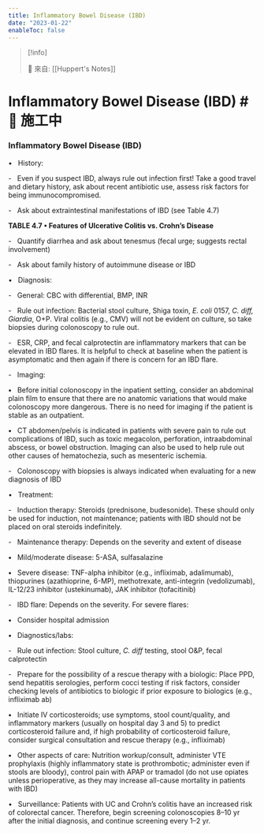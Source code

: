```yaml
---
title: Inflammatory Bowel Disease (IBD)
date: "2023-01-22"
enableToc: false
---
```


> [!info]
>
> 🌱 來自: [[Huppert's Notes]]

# Inflammatory Bowel Disease (IBD) #🚧 施工中

### Inflammatory Bowel Disease (IBD)

•   History:

-   Even if you suspect IBD, always rule out infection first\! Take a good travel and dietary history, ask about recent antibiotic use, assess risk factors for being immunocompromised.

-   Ask about extraintestinal manifestations of IBD (see Table 4.7)


**TABLE 4.7 • Features of Ulcerative Colitis vs. Crohn’s Disease**




-   Quantify diarrhea and ask about tenesmus (fecal urge; suggests rectal involvement)

-   Ask about family history of autoimmune disease or IBD

•   Diagnosis:

-   General: CBC with differential, BMP, INR

-   Rule out infection: Bacterial stool culture, Shiga toxin, *E. coli* 0157, *C. diff, Giardia*, O\+P. Viral colitis (e.g., CMV) will not be evident on culture, so take biopsies during colonoscopy to rule out.

-   ESR, CRP, and fecal calprotectin are inflammatory markers that can be elevated in IBD flares. It is helpful to check at baseline when the patient is asymptomatic and then again if there is concern for an IBD flare.

-   Imaging:

**•**   Before initial colonoscopy in the inpatient setting, consider an abdominal plain film to ensure that there are no anatomic variations that would make colonoscopy more dangerous. There is no need for imaging if the patient is stable as an outpatient.

**•**   CT abdomen/pelvis is indicated in patients with severe pain to rule out complications of IBD, such as toxic megacolon, perforation, intraabdominal abscess, or bowel obstruction. Imaging can also be used to help rule out other causes of hematochezia, such as mesenteric ischemia.

-   Colonoscopy with biopsies is always indicated when evaluating for a new diagnosis of IBD

•   Treatment:

-   Induction therapy: Steroids (prednisone, budesonide). These should only be used for induction, not maintenance; patients with IBD should not be placed on oral steroids indefinitely.

-   Maintenance therapy: Depends on the severity and extent of disease

**•**   Mild/moderate disease: 5-ASA, sulfasalazine

**•**   Severe disease: TNF-alpha inhibitor (e.g., infliximab, adalimumab), thiopurines (azathioprine, 6-MP), methotrexate, anti-integrin (vedolizumab), IL-12/23 inhibitor (ustekinumab), JAK inhibitor (tofacitinib)

-   IBD flare: Depends on the severity. For severe flares:

**•**   Consider hospital admission

**•**   Diagnostics/labs:

-   Rule out infection: Stool culture, *C. diff* testing, stool O&P, fecal calprotectin

-   Prepare for the possibility of a rescue therapy with a biologic: Place PPD, send hepatitis serologies, perform cocci testing if risk factors, consider checking levels of antibiotics to biologic if prior exposure to biologics (e.g., infliximab ab)

**•**   Initiate IV corticosteroids; use symptoms, stool count/quality, and inflammatory markers (usually on hospital day 3 and 5) to predict corticosteroid failure and, if high probability of corticosteroid failure, consider surgical consultation and rescue therapy (e.g., infliximab)

**•**   Other aspects of care: Nutrition workup/consult, administer VTE prophylaxis (highly inflammatory state is prothrombotic; administer even if stools are bloody), control pain with APAP or tramadol (do not use opiates unless perioperative, as they may increase all-cause mortality in patients with IBD)

•   Surveillance: Patients with UC and Crohn’s colitis have an increased risk of colorectal cancer. Therefore, begin screening colonoscopies 8–10 yr after the initial diagnosis, and continue screening every 1–2 yr.

